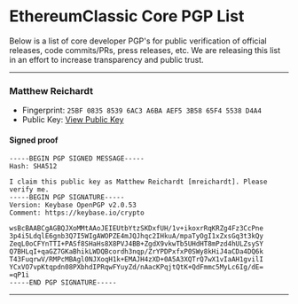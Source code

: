 # EthereumClassic Core PGP List

Below is a list of core developer PGP's for public verification of official releases,
code commits/PRs, press releases, etc. We are releasing this list in an effort to
increase transparency and public trust.

---
### Matthew Reichardt
* Fingerprint: `25BF 0835 8539 6AC3 A6BA AEF5 3B58 65F4 5538 D4A4`
* Public Key: [View Public Key](https://keybase.io/mreichardt/key.asc)

#### Signed proof
```
-----BEGIN PGP SIGNED MESSAGE-----
Hash: SHA512

I claim this public key as Matthew Reichardt [mreichardt]. Please verify me.
-----BEGIN PGP SIGNATURE-----
Version: Keybase OpenPGP v2.0.53
Comment: https://keybase.io/crypto

wsBcBAABCgAGBQJXoMMtAAoJEIEUtbYtzSKDxfUH/1v+ikoxrRqKRZg4Fz3CcPne
3p4i5LdqlE6gnb3Q7I5WIgAWOPZE4mJQJhqc2IHkuA/mpaTyOgI1xZxsGq3t3kQy
ZeqL0oCFYnTTI+PASf8SHaHs8X8PVJ4BB+ZgdX9vkwTb5UHdHT8mPzd4hULZsySY
Q7BHLqI+qaGZ7GKaBhikLWDQBcordh3nqp/ZrYPDPxfxP0SWy8kHiJ4aCDa4DQ6k
T43FuqrwV/RMPcMBAgl0NJXoqH1k+EMAJH4zXD+0A5A3XQTrQ7wX1vIaAH1gvilI
YCxVO7vpKtqpdn08PXbhdIPRqwFYuyZd/nAacKPqjtQtK+QdFmmc5MyLc6Ig/dE=
=qP1i
-----END PGP SIGNATURE-----
```
---
